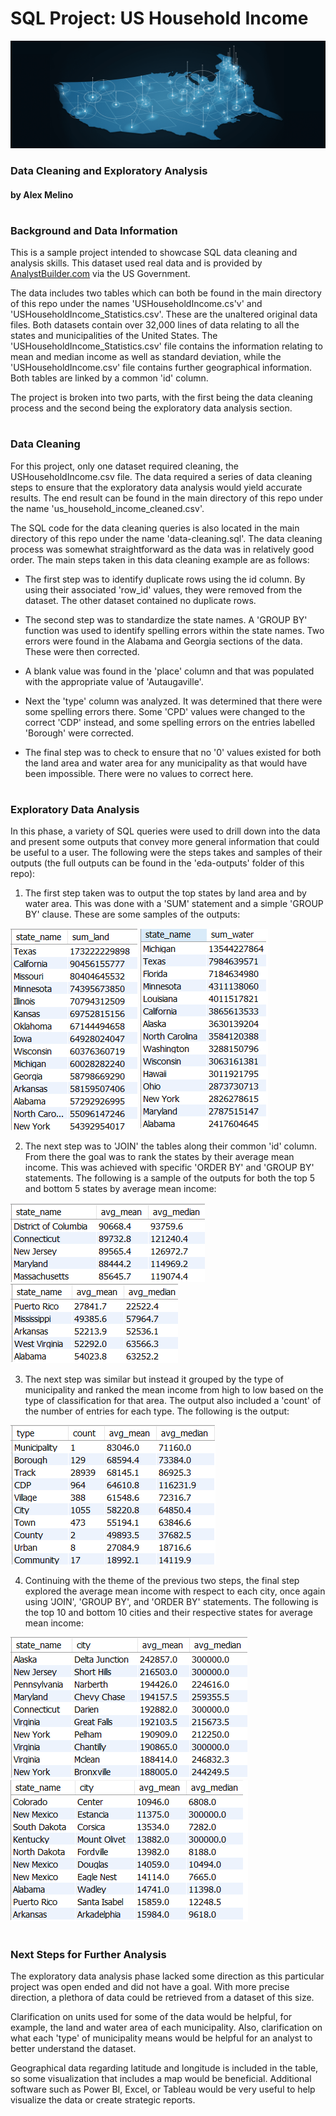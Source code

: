 # SQL Project: US Household Income

![Header](Images/header.png)

### Data Cleaning and Exploratory Analysis

#### by Alex Melino

#

### Background and Data Information

This is a sample project intended to showcase SQL data cleaning and analysis skills. This dataset used real data and is provided by [AnalystBuilder.com](https://www.analystbuilder.com/) via the US Government. 

The data includes two tables which can both be found in the main directory of this repo under the names 'USHouseholdIncome.cs'v' and 'USHouseholdIncome_Statistics.csv'. These are the unaltered original data files. Both datasets contain over 32,000 lines of data relating to all the states and municipalities of the United States. The 'USHouseholdIncome_Statistics.csv' file contains the information relating to mean and median income as well as standard deviation, while the 'USHouseholdIncome.csv' file contains further geographical information. Both tables are linked by a common 'id' column.

The project is broken into two parts, with the first being the data cleaning process and the second being the exploratory data analysis section.

#

### Data Cleaning

For this project, only one dataset required cleaning, the USHouseholdIncome.csv file. The data required a series of data cleaning steps to ensure that the exploratory data analysis would yield accurate results. The end result can be found in the main directory of this repo under the name 'us_household_income_cleaned.csv'. 

The SQL code for the data cleaning queries is also located in the main directory of this repo under the name 'data-cleaning.sql'. The data cleaning process was somewhat straightforward as the data was in relatively good order. The main steps taken in this data cleaning example are as follows:

- The first step was to identify duplicate rows using the id column. By using their associated 'row_id' values, they were removed from the dataset. The other dataset contained no duplicate rows.

- The second step was to standardize the state names. A 'GROUP BY' function was used to identify spelling errors within the state names. Two errors were found in the Alabama and Georgia sections of the data. These were then corrected.

- A blank value was found in the 'place' column and that was populated with the appropriate value of 'Autaugaville'.

- Next the 'type' column was analyzed. It was determined that there were some spelling errors there. Some 'CPD' values were changed to the correct 'CDP' instead, and some spelling errors on the entries labelled 'Borough' were corrected.

- The final step was to check to ensure that no '0' values existed for both the land area and water area for any municipality as that would have been impossible. There were no values to correct here.

#

### Exploratory Data Analysis

In this phase, a variety of SQL queries were used to drill down into the data and present some outputs that convey more general information that could be useful to a user. The following were the steps takes and samples of their outputs (the full outputs can be found in the 'eda-outputs' folder of this repo):

1. The first step taken was to output the top states by land area and by water area. This was done with a 'SUM' statement and a simple 'GROUP BY' clause. These are some samples of the outputs:

![Output 1](Images/us_states_land_area.png)
![Output 2](Images/us_states_water_area.png)

2. The next step was to 'JOIN' the tables along their common 'id' column. From there the goal was to rank the states by their average mean income. This was achieved with specific 'ORDER BY' and 'GROUP BY' statements. The following is a sample of the outputs for both the top 5 and bottom 5 states by average mean income:

![Output 3](Images/us_states_top_5_income.png)
![Output 4](Images/us_states_bottom_5_income.png)

3. The next step was similar but instead it grouped by the type of municipality and ranked the mean income from high to low based on the type of classification for that area. The output also included a 'count' of the number of entries for each type. The following is the output:

![Output 5](Images/us_states_top_income_type.png)

4. Continuing with the theme of the previous two steps, the final step explored the average mean income with respect to each city, once again using 'JOIN', 'GROUP BY', and 'ORDER BY' statements. The following is the top 10 and bottom 10 cities and their respective states for average mean income:

![Output 6](Images/us_states_top_10_income_cities.png)
![Output 7](Images/us_states_bottom_10_income_cities.png)



#

### Next Steps for Further Analysis

The exploratory data analysis phase lacked some direction as this particular project was open ended and did not have a goal. With more precise direction, a plethora of data could be retrieved from a dataset of this size.

Clarification on units used for some of the data would be helpful, for example, the land and water area of each municipality. Also, clarification on what each 'type' of municipality means would be helpful for an analyst to better understand the dataset.

Geographical data regarding latitude and longitude is included in the table, so some visualization that includes a map would be beneficial. Additional software such as Power BI, Excel, or Tableau would be very useful to help visualize the data or create strategic reports.